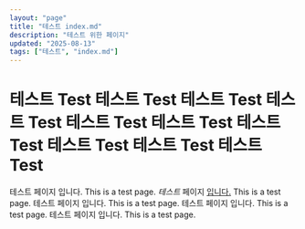 ```yaml
---
layout: "page"
title: "테스트 index.md"
description: "테스트 위한 페이지"
updated: "2025-08-13"
tags: ["테스트", "index.md"]
---
```


# 테스트 Test 테스트 Test 테스트 Test 테스트 Test 테스트 Test 테스트 Test 테스트 Test 테스트 Test 테스트 Test 테스트 Test

테스트 페이지 입니다. This is a test page. *테스트* 페이지 [입니다.](#) This is a test page. 테스트 페이지 입니다. This is a test page. 테스트 페이지 입니다. This is a test page. 테스트 페이지 입니다. This is a test page.

